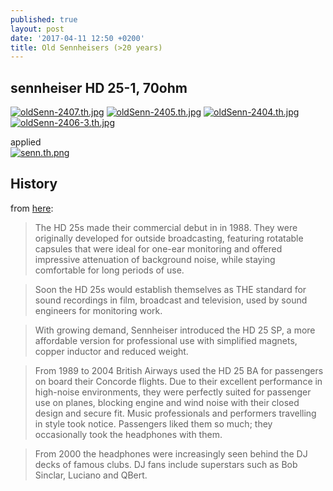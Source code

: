```yaml
---
published: true
layout: post
date: '2017-04-11 12:50 +0200'
title: Old Sennheisers (>20 years)
---
```

## sennheiser HD 25-1, 70ohm  
[![oldSenn-2407.th.jpg](https://cdn.scrot.moe/images/2017/04/11/oldSenn-2407.th.jpg)](https://cdn.scrot.moe/images/2017/04/11/oldSenn-2407.jpg)
[![oldSenn-2405.th.jpg](https://cdn.scrot.moe/images/2017/04/11/oldSenn-2405.th.jpg)](https://cdn.scrot.moe/images/2017/04/11/oldSenn-2405.jpg)
[![oldSenn-2404.th.jpg](https://cdn.scrot.moe/images/2017/04/11/oldSenn-2404.th.jpg)](https://cdn.scrot.moe/images/2017/04/11/oldSenn-2404.jpg)
[![oldSenn-2406-3.th.jpg](https://cdn.scrot.moe/images/2017/04/11/oldSenn-2406-3.th.jpg)](https://cdn.scrot.moe/images/2017/04/11/oldSenn-2406-3.jpg)

applied  
[![senn.th.png](https://cdn.scrot.moe/images/2017/04/11/senn.th.png)](https://cdn.scrot.moe/images/2017/04/11/senn.png)

## History

from [here](http://en-de.sennheiser.com/news-celebrating-the-legend-new-aluminium-model-marks-25-years-of-sennheisers-hd25-headphones):

> The HD 25s made their commercial debut in in 1988. They were originally developed for outside broadcasting, featuring rotatable capsules that were ideal for one-ear monitoring and offered impressive attenuation of background noise, while staying comfortable for long periods of use.
    
> Soon the HD 25s would establish themselves as THE standard for sound recordings in film, broadcast and television, used by sound engineers for monitoring work.
    
> With growing demand, Sennheiser introduced the HD 25 SP, a more affordable version for professional use with simplified magnets, copper inductor and reduced weight.
    
> From 1989 to 2004 British Airways used the HD 25 BA for passengers on board their Concorde flights. Due to their excellent performance in high-noise environments, they were perfectly suited for passenger use on planes, blocking engine and wind noise with their closed design and secure fit. Music professionals and performers travelling in style took notice. Passengers liked them so much; they occasionally took the headphones with them.
    
> From 2000 the headphones were increasingly seen behind the DJ decks of famous clubs. DJ fans include superstars such as Bob Sinclar, Luciano and QBert.

